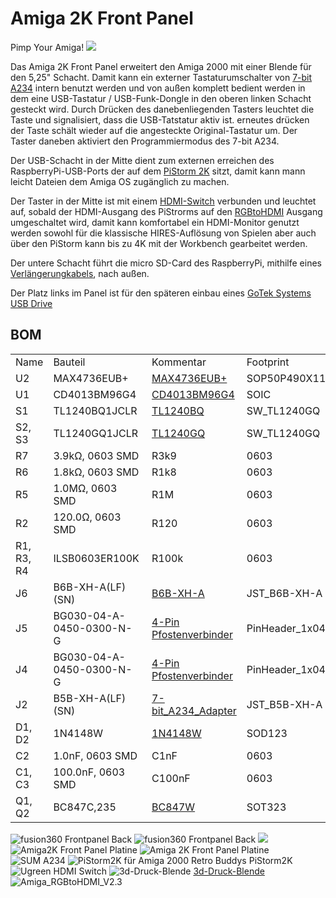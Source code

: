 # Amiga 2K Front Panel
Pimp Your Amiga!
![](https://github.com/Kupferschmid/Amiga/blob/main/images/20240402_235743.jpg)

Das Amiga 2K Front Panel erweitert den Amiga 2000 mit einer Blende für den 5,25" Schacht. Damit kann ein externer Tastaturumschalter von [7-bit A234](https://retro.7-bit.pl/?lang=en&go=projekty&name=SUM234) intern benutzt werden und von außen komplett bedient werden in dem eine USB-Tastatur / USB-Funk-Dongle in den oberen linken Schacht gesteckt wird. Durch Drücken des danebenliegenden Tasters leuchtet die Taste und signalisiert, dass die USB-Tatstatur aktiv ist. erneutes drücken der Taste schält wieder auf die angesteckte Original-Tastatur um. Der Taster daneben aktiviert den Programmiermodus des 7-bit A234.


Der USB-Schacht in der Mitte dient zum externen erreichen des RaspberryPi-USB-Ports der auf dem  [PiStorm 2K](https://github.com/captain-amygdala/pistorm) sitzt, damit kann mann leicht Dateien dem Amiga OS zugänglich zu machen.


Der Taster in der Mitte ist mit einem [HDMI-Switch](https://www.amazon.de/dp/B07H7JCCKM) verbunden und leuchtet auf, sobald der HDMI-Ausgang des PiStrorms auf den [RGBtoHDMI](https://github.com/LinuxJedi/AmigaRGBtoHDMI/tree/main/Amiga2000CPLDSlot) Ausgang umgeschaltet wird, damit kann komfortabel ein HDMI-Monitor genutzt werden sowohl für die klassische HIRES-Auflösung von Spielen aber auch über den PiStorm kann bis zu 4K mit der Workbench gearbeitet werden.

Der untere Schacht führt die micro SD-Card des RaspberryPi, mithilfe eines [Verlängerungkabels](https://www.amazon.de/gp/product/B09MTJ17ZX), nach außen.

Der Platz links im Panel ist für den späteren einbau eines [GoTek Systems USB Drive](https://de.aliexpress.com/item/1005005882655063.html)

## BOM
| | | | |
|-|-|-|-|
|Name|Bauteil|Kommentar|Footprint|
|U2|MAX4736EUB+ |[MAX4736EUB+](https://www.mouser.de/ProductDetail/Analog-Devices-Maxim-Integrated/MAX4736EUB%2b?qs=LHmEVA8xxfapt99jaOcKPg%3D%3D)|SOP50P490X110-10N|
|U1|CD4013BM96G4 |[CD4013BM96G4](https://www.digikey.de/de/products/detail/texas-instruments/CD4013BM96G4/1896471)|SOIC |
|S1|TL1240BQ1JCLR|[TL1240BQ](https://www.digikey.de/de/products/detail/e-switch/TL1240BQ/1805475)|SW_TL1240GQ|
|S2, S3|TL1240GQ1JCLR |[TL1240GQ](https://www.digikey.de/de/products/detail/e-switch/TL1240BQ/1805475)|SW_TL1240GQ|
|R7|3.9kΩ, 0603 SMD|R3k9|0603 |
|R6|1.8kΩ, 0603 SMD|R1k8|0603 |
|R5|1.0MΩ, 0603 SMD|R1M|0603 |
|R2|120.0Ω, 0603 SMD|R120|0603 |
|R1, R3, R4|ILSB0603ER100K |R100k|0603 |
|J6|B6B-XH-A(LF)(SN) |[B6B-XH-A](https://www.digikey.de/de/products/detail/jst-sales-america-inc/B6B-XH-A/1000381)|JST_B6B-XH-A|
|J5|BG030-04-A-0450-0300-N-G |[4-Pin Pfostenverbinder](https://www.mouser.de/ProductDetail/GCT/BG030-04-A-0450-0300-N-G?qs=iLbezkQI%252BsgfdR7VLDPrLQ%3D%3D)|PinHeader_1x04_P2.54mm_Vertical|
|J4|BG030-04-A-0450-0300-N-G |[4-Pin Pfostenverbinder](https://www.mouser.de/ProductDetail/GCT/BG030-04-A-0450-0300-N-G?qs=iLbezkQI%252BsgfdR7VLDPrLQ%3D%3D)|PinHeader_1x04_P2.54mm_Vertical|
|J2|B5B-XH-A(LF)(SN) |[7-bit_A234_Adapter](https://www.digikey.de/de/products/detail/jst-sales-america-inc/B5B-XH-A/1530483)|JST_B5B-XH-A|
|D1, D2|1N4148W |[1N4148W](https://www.digikey.de/de/products/detail/smc-diode-solutions/1N4148W/6022450)|SOD123 |
|C2|1.0nF, 0603 SMD|C1nF|0603 |
|C1, C3|100.0nF, 0603 SMD|C100nF|0603 |
|Q1, Q2 |BC847C,235 |[BC847W](https://www.digikey.de/de/products/detail/rochester-electronics-llc/BC847W-135/13433021)|SOT323 |


![fusion360 Frontpanel Back](https://github.com/Kupferschmid/Amiga/blob/main/images/fusion360-Frontpanel_Front.png)
![fusion360 Frontpanel Back](https://github.com/Kupferschmid/Amiga/blob/main/images/fusion360-Frontpanel_Back.png)
![](https://github.com/Kupferschmid/Amiga/blob/main/images/Schaltplan%20Amiga2K_Front_Panel.png)
![Amiga2K Front Panel Platine](https://github.com/Kupferschmid/Amiga/blob/main/images/Amiga2K-Front-Panel-Platine.png)
![Amiga 2K Front Panel Platine](https://github.com/Kupferschmid/Amiga/blob/main/images/A234_installed_in%20Panel.jpg)
![SUM A234](https://github.com/Kupferschmid/Amiga/blob/main/images/SUM%20A234.png)
![PiStorm2K für Amiga 2000 Retro Buddys PiStorm2K](https://www.retrobuddys.com/wp-content/uploads/2024/01/retro-jan-3-scaled.jpg)
![Ugreen HDMI Switch](https://github.com/Kupferschmid/Amiga/blob/main/images/Ugreen%20hdmi-Switch.jpg)
![3d-Druck-Blende](https://cdn.thingiverse.com/assets/68/8d/da/80/a6/large_display_5c0da937-cf22-4bdb-8066-4bf4d3344ba2.png)
[3d-Druck-Blende](https://www.thingiverse.com/thing:6367077)
![Amiga_RGBtoHDMI_V2.3](https://github.com/Kupferschmid/Amiga/blob/main/images/Amiga_RGBtoHDMI_V2.3.png)
